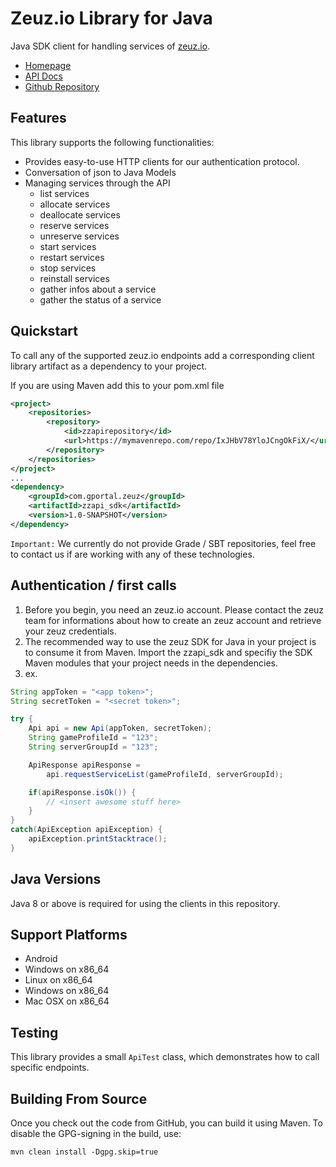 # Zeuz.io Library for Java
Java SDK client for handling services of [zeuz.io](https://zeuz.io).

* [Homepage](https://zeuz.io)
* [API Docs](https://zeuz.io/api)
* [Github Repository](https://github.com/zeuzio)


## Features
This library supports the following functionalities:
* Provides easy-to-use HTTP clients for our authentication protocol.
* Conversation of json to Java Models
* Managing services through the API
    * list services
    * allocate services
    * deallocate services
    * reserve services
    * unreserve services
    * start services
    * restart services
    * stop services
    * reinstall services
    * gather infos about a service
    * gather the status of a service

## Quickstart
To call any of the supported zeuz.io endpoints add a corresponding
client library artifact as a dependency to your project.

If you are using Maven add this to your pom.xml file

```xml
<project>
    <repositories>
        <repository>
            <id>zzapirepository</id>
            <url>https://mymavenrepo.com/repo/IxJHbV78YloJCngOkFiX/</url>
        </repository>
    </repositories>
</project>
...
<dependency>
    <groupId>com.gportal.zeuz</groupId>
    <artifactId>zzapi_sdk</artifactId>
    <version>1.0-SNAPSHOT</version>
</dependency>
```

``Important:``
We currently do not provide Grade / SBT repositories, feel free to contact
us if are working with any of these technologies.

## Authentication / first calls
1. Before you begin, you need an zeuz.io account. Please contact the zeuz team for informations about how to create an zeuz account and retrieve your zeuz credentials.
2. The recommended way to use the zeuz SDK for Java in your project is to consume it from Maven. Import the zzapi_sdk and specifiy the SDK Maven modules that your project needs in the dependencies.
3. ex.
```java
String appToken = "<app token>";
String secretToken = "<secret token>";

try {
    Api api = new Api(appToken, secretToken);
    String gameProfileId = "123";
    String serverGroupId = "123";

    ApiResponse apiResponse =
        api.requestServiceList(gameProfileId, serverGroupId);

    if(apiResponse.isOk()) {
        // <insert awesome stuff here>
    }
}
catch(ApiException apiException) {
    apiException.printStacktrace();
}

```

## Java Versions
Java 8 or above is required for using the clients in this repository.

## Support Platforms
* Android
* Windows on x86_64
* Linux on x86_64
* Windows on x86_64
* Mac OSX on x86_64

## Testing
This library provides a small ``ApiTest`` class, which demonstrates
how to call specific endpoints.

## Building From Source
Once you check out the code from GitHub, you can build it using Maven. To disable the GPG-signing in the build, use:
```
mvn clean install -Dgpg.skip=true
```